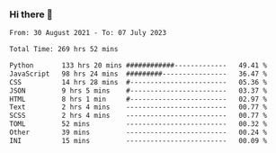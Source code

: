 ### Hi there 👋

<!--
**dominoto/dominoto** is a ✨ _special_ ✨ repository because its `README.md` (this file) appears on your GitHub profile.

Here are some ideas to get you started:

- 🔭 I’m currently working on ...
- 🌱 I’m currently learning ...
- 👯 I’m looking to collaborate on ...
- 🤔 I’m looking for help with ...
- 💬 Ask me about ...
- 📫 How to reach me: ...
- 😄 Pronouns: ...
- ⚡ Fun fact: ...
-->
<!--START_SECTION:waka-->

```txt
From: 30 August 2021 - To: 07 July 2023

Total Time: 269 hrs 52 mins

Python       133 hrs 20 mins ############-------------   49.41 %
JavaScript   98 hrs 24 mins  #########----------------   36.47 %
CSS          14 hrs 28 mins  #------------------------   05.36 %
JSON         9 hrs 5 mins    #------------------------   03.37 %
HTML         8 hrs 1 min     #------------------------   02.97 %
Text         2 hrs 4 mins    -------------------------   00.77 %
SCSS         2 hrs 4 mins    -------------------------   00.77 %
TOML         52 mins         -------------------------   00.32 %
Other        39 mins         -------------------------   00.24 %
INI          15 mins         -------------------------   00.09 %
```

<!--END_SECTION:waka-->
